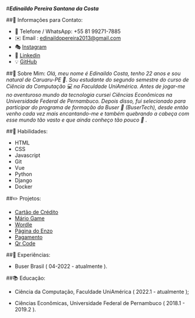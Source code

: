 #***Edinaildo Pereira Santana da Costa***


##:page_with_curl: Informações para Contato:


* :calling: Telefone / WhatsApp: +55 81 99271-7885
* :envelope: Email : edinaildopereira2013@gmail.com
* :performing_arts: [Instagram](https://www.instagram.com/edinaildo_)
* :mag_right: [Linkedin](https://www.linkedin.com/in/edinaildo-costa-3b4763a8/)
* :bulb: [GitHub](https://www.github.com/edinaildo)

##:bust_in_silhouette: Sobre Mim:
*Olá, meu nome é Edinaildo Costa, tenho 22 anos e sou natural de Caruaru-PE :cactus:. Sou estudante do segundo semestre do curso de Ciência da Computação :computer: na Faculdade UniAmérica. Antes de jogar-me no aventuroso mundo da tecnologia cursei Ciências Econômicas na Universidade Federal de Pernambuco. Depois disso, fui selecionado para participar do programa de formação da Buser :bus: (BuserTech), desde então venho cada vez mais encantando-me e também quebrando a cabeça com esse mundo tão vasto e que ainda conheço tão pouco :brain: .*

##:art: Habilidades: 

* HTML
* CSS
* Javascript
* Git
* Vue
* Python
* Django
* Docker

##:pencil2: Projetos:

* [Cartão de Crédito](https://edinaildo.github.io/credit-card/)
* [Mário Game](https://edinaildo.github.io/mario-game/)
* [Wordle](https://edinaildo.github.io/wordle-with-javascript/)
* [Página do Enzo](https://edinaildo.github.io/D2.3/)
* [Pagamento](https://edinaildo.github.io/D6/)
* [Qr Code](https://edinaildo.github.io/D5/)

##:office: Experiências:

* Buser Brasil ( 04-2022  -  atualmente ).

##:books: Educação:

- Ciência da Computação, Faculdade UniAmérica ( 2022.1 - atualmente );

- Ciências Econômicas, Universidade Federal de Pernambuco ( 2018.1 - 2019.2 ).

